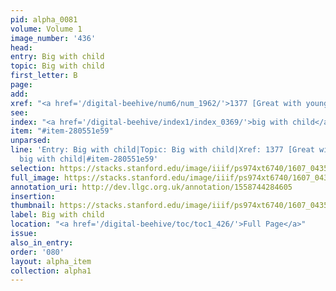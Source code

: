 ```yaml
---
pid: alpha_0081
volume: Volume 1
image_number: '436'
head:
entry: Big with child
topic: Big with child
first_letter: B
page:
add:
xref: "<a href='/digital-beehive/num6/num_1962/'>1377 [Great with young]</a>"
see:
index: "<a href='/digital-beehive/index1/index_0369/'>big with child</a>"
item: "#item-280551e59"
unparsed:
line: 'Entry: Big with child|Topic: Big with child|Xref: 1377 [Great with young]|Index:
  big with child|#item-280551e59'
selection: https://stacks.stanford.edu/image/iiif/ps974xt6740/1607_0435/799,4281,2941,381/full/0/default.jpg
full_image: https://stacks.stanford.edu/image/iiif/ps974xt6740/1607_0435/full/full/0/default.jpg
annotation_uri: http://dev.llgc.org.uk/annotation/1558744284605
insertion:
thumbnail: https://stacks.stanford.edu/image/iiif/ps974xt6740/1607_0435/799,4281,600,180/250,/0/default.jpg
label: Big with child
location: "<a href='/digital-beehive/toc/toc1_426/'>Full Page</a>"
issue:
also_in_entry:
order: '080'
layout: alpha_item
collection: alpha1
---
```

